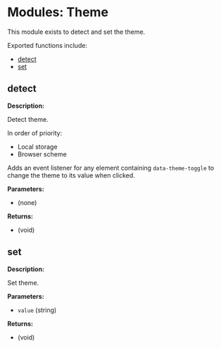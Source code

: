 # Modules: Theme

This module exists to detect and set the theme.

Exported functions include:

- [detect](#detect)
- [set](#set)

## detect

**Description:**

Detect theme.

In order of priority:

- Local storage
- Browser scheme

Adds an event listener for any element containing `data-theme-toggle` to change the theme
to its value when clicked.

**Parameters:**

- (none)

**Returns:**

- (void)

## set

**Description:**

Set theme.

**Parameters:**

- `value` (string)

**Returns:**

- (void)
